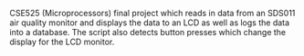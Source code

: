 CSE525 (Microprocessors) final project which reads in data from an SDS011 air quality monitor and displays the data to an LCD as well as logs the data into a database.
The script also detects button presses which change the display for the LCD monitor. 
